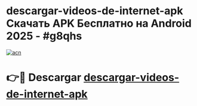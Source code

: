 # descargar-videos-de-internet-apk Скачать APK Бесплатно на Android 2025 - #g8qhs

[![acn](https://github.com/user-attachments/assets/0f9c940e-d8b0-45ae-aac7-cd30a18b3e1c)](https://apps.freeplayer.one?title=descargar-videos-de-internet-apk&ref=9RF)

# 👉🔴 Descargar [descargar-videos-de-internet-apk](https://apps.freeplayer.one?title=descargar-videos-de-internet-apk&ref=9RF)